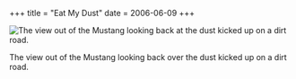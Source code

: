 +++
title = "Eat My Dust"
date = 2006-06-09
+++

![The view out of the Mustang looking back at the dust kicked up on a dirt road.](/photos/EatMyDust.jpg)

The view out of the Mustang looking back over the dust kicked up on a dirt road.
